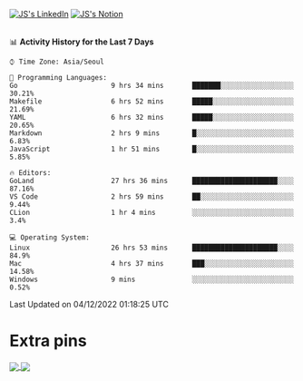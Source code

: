 
[![JS's LinkedIn](https://img.shields.io/badge/LinkedIn-blue?style=for-the-badge&logo=linkedin)](https://www.linkedin.com/in/jaeseung-lee-5a2a32139/) 
[![JS's Notion](https://img.shields.io/badge/Notion-black?style=for-the-badge&logo=notion)](https://bit.ly/ljswiki1) <br><br>
<!-- ![JS's GitHub stats](https://github-readme-stats-lemon-five.vercel.app/api?username=tkxkd0159&hide=contribs,prs,stars,issues&show_icons=true&theme=react&include_all_commits=true)   -->
<!-- ![Top Langs](https://github-readme-stats-lemon-five.vercel.app/api/top-langs/?username=tkxkd0159&layout=compact&hide=jupyter%20notebook,scss,html,css&langs_count=10)  -->


<!--START_SECTION:waka-->
📊 **Activity History for the Last 7 Days** 

```text
⌚︎ Time Zone: Asia/Seoul

💬 Programming Languages: 
Go                       9 hrs 34 mins       ███████░░░░░░░░░░░░░░░░░░   30.21% 
Makefile                 6 hrs 52 mins       █████░░░░░░░░░░░░░░░░░░░░   21.69% 
YAML                     6 hrs 32 mins       █████░░░░░░░░░░░░░░░░░░░░   20.65% 
Markdown                 2 hrs 9 mins        █░░░░░░░░░░░░░░░░░░░░░░░░   6.83% 
JavaScript               1 hr 51 mins        █░░░░░░░░░░░░░░░░░░░░░░░░   5.85%

🔥 Editors: 
GoLand                   27 hrs 36 mins      █████████████████████░░░░   87.16% 
VS Code                  2 hrs 59 mins       ██░░░░░░░░░░░░░░░░░░░░░░░   9.44% 
CLion                    1 hr 4 mins         ░░░░░░░░░░░░░░░░░░░░░░░░░   3.4%

💻 Operating System: 
Linux                    26 hrs 53 mins      █████████████████████░░░░   84.9% 
Mac                      4 hrs 37 mins       ███░░░░░░░░░░░░░░░░░░░░░░   14.58% 
Windows                  9 mins              ░░░░░░░░░░░░░░░░░░░░░░░░░   0.52%

```


 Last Updated on 04/12/2022 01:18:25 UTC
<!--END_SECTION:waka-->

# Extra pins
<a href="https://github.com/tkxkd0159/tkxkd0159.github.io">
  <img align="center" src="https://github-readme-stats-lemon-five.vercel.app/api/pin/?username=tkxkd0159&repo=nft-card-game&theme=react" />
</a>
<a href="https://github.com/tkxkd0159/dsalgo">
  <img align="center" src="https://github-readme-stats-lemon-five.vercel.app/api/pin/?username=tkxkd0159&repo=dsalgo&theme=react" />
</a>

<!---
- 🔭 I’m currently working on ...
- 🌱 I’m currently learning blockchain and distributed network
- 👯 I’m looking to collaborate on ...
- 🤔 I’m looking for help with ...
- 💬 Ask me about ...
- 📫 How to reach me: ...
- 😄 Pronouns: ...
- ⚡ Fun fact: ...
-->
